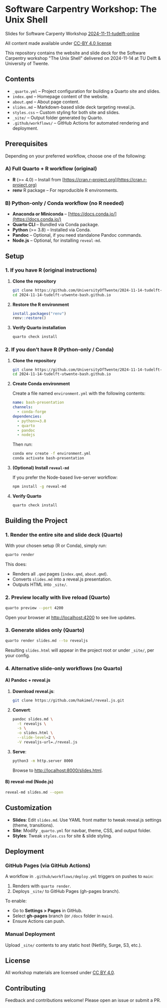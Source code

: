 
# Software Carpentry Workshop: The Unix Shell


Slides for Software Carpenty Workshop [2024-11-11-tudelft-online](https://4turesearchdata-carpentries.github.io/2024-11-11-tudelft/)

All content made available under [CC-BY 4.0 license](https://creativecommons.org/licenses/by/4.0/)

This repository contains the website and slide deck for the Software Carpentry workshop "The Unix Shell" delivered on 2024-11-14 at TU Delft & University of Twente.

## Contents

* `_quarto.yml` – Project configuration for building a Quarto site and slides.
* `index.qmd` – Homepage content of the website.
* `about.qmd` – About page content.
* `slides.md` – Markdown-based slide deck targeting reveal.js.
* `styles.css` – Custom styling for both site and slides.
* `_site/` – Output folder generated by Quarto.
* `.github/workflows/` – GitHub Actions for automated rendering and deployment.

## Prerequisites

Depending on your preferred workflow, choose one of the following:

### A) Full Quarto + R workflow (original)

* **R** (>= 4.0) – Install from [https://cran.r-project.org](https://cran.r-project.org)
* **renv** R package – For reproducible R environments.

### B) Python-only / Conda workflow (no R needed)

* **Anaconda or Miniconda** – [https://docs.conda.io/](https://docs.conda.io/)
* **Quarto CLI** – Bundled via Conda package.
* **Python** (>= 3.8) – Installed via Conda.
* **Pandoc** – Optional, if you need standalone Pandoc commands.
* **Node.js** – Optional, for installing `reveal-md`.

## Setup

### 1. If you have R (original instructions)

1. **Clone the repository**

   ```bash
   git clone https://github.com/UniversityOfTwente/2024-11-14-tudelft-utwente-bash.github.io.git
   cd 2024-11-14-tudelft-utwente-bash.github.io
   ```

2. **Restore the R environment**

   ```r
   install.packages("renv")
   renv::restore()
   ```

3. **Verify Quarto installation**

   ```bash
   quarto check install
   ```

### 2. If you don’t have R (Python-only / Conda)

1. **Clone the repository**

   ```bash
   git clone https://github.com/UniversityOfTwente/2024-11-14-tudelft-utwente-bash.github.io.git
   cd 2024-11-14-tudelft-utwente-bash.github.io
   ```

2. **Create Conda environment**

   Create a file named `environment.yml` with the following contents:

   ```yaml
   name: bash-presentation
   channels:
     - conda-forge
   dependencies:
     - python>=3.8
     - quarto
     - pandoc
     - nodejs
   ```

   Then run:

   ```bash
   conda env create -f environment.yml
   conda activate bash-presentation
   ```

3. **(Optional) Install `reveal-md`**

   If you prefer the Node-based live-server workflow:

   ```bash
   npm install -g reveal-md
   ```

4. **Verify Quarto**

   ```bash
   quarto check install
   ```

## Building the Project

### 1. Render the entire site and slide deck (Quarto)

With your chosen setup (R or Conda), simply run:

```bash
quarto render
```

This does:

* Renders all `.qmd` pages (`index.qmd`, `about.qmd`).
* Converts `slides.md` into a reveal.js presentation.
* Outputs HTML into `_site/`.

### 2. Preview locally with live reload (Quarto)

```bash
quarto preview --port 4200
```

Open your browser at [http://localhost:4200](http://localhost:4200) to see live updates.

### 3. Generate slides only (Quarto)

```bash
quarto render slides.md --to revealjs
```

Resulting `slides.html` will appear in the project root or under `_site/`, per your config.

### 4. Alternative slide-only workflows (no Quarto)

#### A) Pandoc + reveal.js

1. **Download reveal.js**:

   ```bash
   git clone https://github.com/hakimel/reveal.js.git
   ```
2. **Convert**:

   ```bash
   pandoc slides.md \
     -t revealjs \
     -s \
     -o slides.html \
     --slide-level=2 \
     -V revealjs-url=./reveal.js
   ```
3. **Serve**:

   ```bash
   python3 -m http.server 8000
   ```

   Browse to [http://localhost:8000/slides.html](http://localhost:8000/slides.html).

#### B) reveal-md (Node.js)

```bash
reveal-md slides.md --open
```

## Customization

* **Slides**: Edit `slides.md`. Use YAML front matter to tweak reveal.js settings (theme, transitions).
* **Site**: Modify `_quarto.yml` for navbar, theme, CSS, and output folder.
* **Styles**: Tweak `styles.css` for site & slide styling.

## Deployment

### GitHub Pages (via GitHub Actions)

A workflow in `.github/workflows/deploy.yml` triggers on pushes to `main`:

1. Renders with `quarto render`.
2. Deploys `_site/` to GitHub Pages (gh-pages branch).

To enable:

* Go to **Settings > Pages** in GitHub.
* Select **gh-pages** branch (or `/docs` folder in `main`).
* Ensure Actions can push.

### Manual Deployment

Upload `_site/` contents to any static host (Netlify, Surge, S3, etc.).

## License

All workshop materials are licensed under [CC BY 4.0](https://creativecommons.org/licenses/by/4.0/).

## Contributing

Feedback and contributions welcome! Please open an issue or submit a PR.
